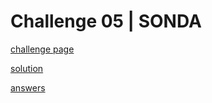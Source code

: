# Challenge 05 | SONDA

[challenge page](https://github.com/maratonadev/desafio-5-2021/blob/main/doc/instructions/pt.md)

[solution](solution.ipynb)

[answers](ANSWERS.csv)


